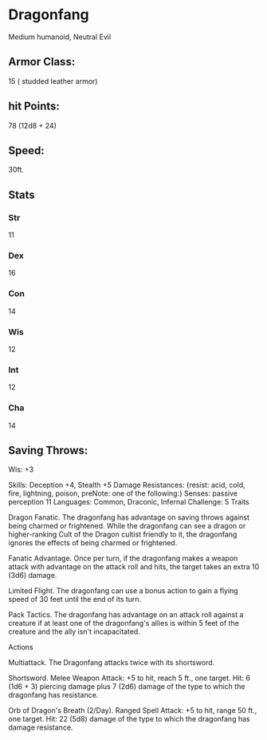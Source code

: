 # Dragonfang
Medium humanoid, Neutral Evil 

## Armor Class: 
15 ( studded leather armor) 

## hit Points: 
78 (12d8 + 24) 

## Speed: 
30ft. 

## Stats
### Str 
11 
### Dex 
16 
### Con 
14
### Wis
12
### Int
12
### Cha
14

## Saving Throws: 
Wis: +3

Skills: 
Deception +4, Stealth +5
Damage Resistances: 
{resist: acid, cold, fire, lightning, poison, preNote: one of the following:}
Senses: 
passive perception 11
Languages: 
Common, Draconic, Infernal
Challenge: 
5
Traits 

Dragon Fanatic. The dragonfang has advantage on saving throws against being charmed or frightened. While the dragonfang can see a dragon or higher-ranking Cult of the Dragon cultist friendly to it, the dragonfang ignores the effects of being charmed or frightened.


Fanatic Advantage. Once per turn, if the dragonfang makes a weapon attack with advantage on the attack roll and hits, the target takes an extra 10 (3d6) damage.


Limited Flight. The dragonfang can use a bonus action to gain a flying speed of 30 feet until the end of its turn.


Pack Tactics. The dragonfang has advantage on an attack roll against a creature if at least one of the dragonfang's allies is within 5 feet of the creature and the ally isn't incapacitated.


Actions

Multiattack. The Dragonfang attacks twice with its shortsword.


Shortsword. Melee Weapon Attack: +5 to hit, reach 5 ft., one target. Hit: 6 (1d6 + 3) piercing damage plus 7 (2d6) damage of the type to which the dragonfang has resistance.


Orb of Dragon's Breath (2/Day). Ranged Spell Attack: +5 to hit, range 50 ft., one target. Hit: 22 (5d8) damage of the type to which the dragonfang has damage resistance.
